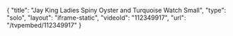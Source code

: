 {
    "title": "Jay King Ladies Spiny Oyster and Turquoise Watch  Small",
    "type": "solo",
    "layout": "iframe-static",
    "videoId": "112349917",
    "url": "\/tvpembed\/112349917"
}